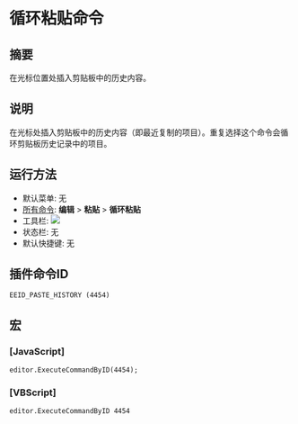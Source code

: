 # 循环粘贴命令

## 摘要

在光标位置处插入剪贴板中的历史内容。

## 说明

在光标处插入剪贴板中的历史内容（即最近复制的项目）。重复选择这个命令会循环剪贴板历史记录中的项目。

## 运行方法

- 默认菜单: 无
- [所有命令](../tools/all_commands): **编辑** \> **粘贴**
\> **循环粘贴**
- 工具栏: ![](../../images/cycle_clipboard_ring..png)
- 状态栏: 无
- 默认快捷键: 无

## 插件命令ID

```
EEID_PASTE_HISTORY (4454)
```

## 宏

### \[JavaScript\]

```
editor.ExecuteCommandByID(4454);
```

### \[VBScript\]

```
editor.ExecuteCommandByID 4454
```
